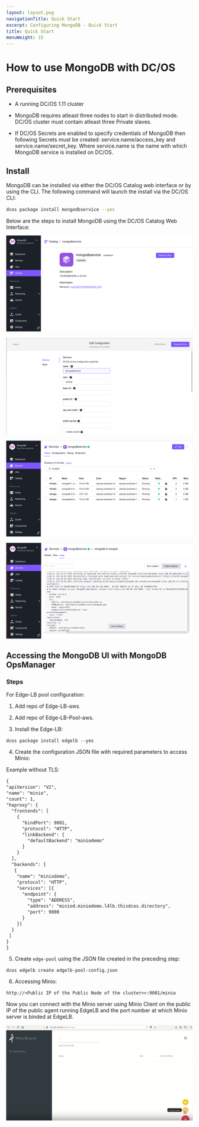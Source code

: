 ```yaml
---
layout: layout.pug
navigationTitle: Quick Start
excerpt: Configuring MongoDB - Quick Start
title: Quick Start
menuWeight: 15
---
```


# How to use MongoDB with DC/OS

## Prerequisites

* A running DC/OS 1.11 cluster

* MongoDB requires atleast three nodes to start in distributed mode. DC/OS cluster must contain atleast three Private slaves. 

* If DC/OS Secrets are enabled to specify credentials of MongoDB then following Secrets must be created:  service.name/access_key and service.name/secret_key. Where service.name is the name with which MongoDB service is installed on DC/OS.

## Install

MongoDB can be installed via either the DC/OS Catalog web interface or by using the CLI. The following command will launch the install via the DC/OS CLI:

```bash
dcos package install mongodbservice --yes
```
Below are the steps to install MongoDB using the DC/OS Catalog Web Interface:

[<img src="../img/Catalog_Service_View.png" alt="Catalog Service View"/>](../img/Catalog_Service_View.png)

[<img src="../img/Config_page.png" alt="Config Page"/>](../img/Config_page.png)

[<img src="../img/Running_Stage.png" alt="Running Stage"/>](../img/Running_Stage.png)

[<img src="../img/Successful_execution.png" alt="Successful Execution"/>](../img/Successful_execution.png)




## Accessing the MongoDB UI with MongoDB OpsManager

### Steps

For Edge-LB pool configuration:
  1. Add repo of Edge-LB-aws.
  
  2. Add repo of Edge-LB-Pool-aws.

  3. Install the Edge-LB:
  ```shell
  dcos package install edgelb --yes
  ``` 
  4. Create the configuration JSON file with required parameters to access Minio:

  Example without TLS:

  ```shell
  {
  "apiVersion": "V2",
  "name": "minio",
  "count": 1,
  "haproxy": {
    "frontends": [
      {
        "bindPort": 9001,
        "protocol": "HTTP",
        "linkBackend": {
          "defaultBackend": "miniodemo"
        }
      }
    ],
    "backends": [
     {
      "name": "miniodemo",
      "protocol": "HTTP",
      "services": [{
        "endpoint": {
          "type": "ADDRESS",
          "address": "miniod.miniodemo.l4lb.thisdcos.directory",
          "port": 9000
        }
      }]
    }
   ]
  }
}
  ```
 
 5. Create `edge-pool` using the JSON file created in the preceding step:
  ```shell
  dcos edgelb create edgelb-pool-config.json
  ```    
 6. Accessing Minio:
  ```shell
  http://<Public IP of the Public Node of the cluster>>:9001/minio
  ```      

Now you can connect with the Minio server using Minio Client on the public IP of the public agent running EdgeLB and the port number at which Minio server is binded at EdgeLB.

[<img src="../img/edgelb_without_tls.png" alt="Without TLS"/>](../img/egdelb_without_tls.png)
   
